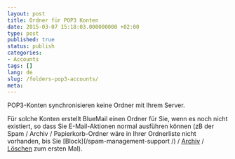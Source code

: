 ```yaml
---
layout: post
title: Ordner für POP3 Konten
date: 2015-03-07 15:18:03.000000000 +02:00
type: post
published: true
status: publish
categories:
- Accounts
tags: []
lang: de
slug: /folders-pop3-accounts/
meta:
---
```


POP3-Konten synchronisieren keine Ordner mit Ihrem Server.

Für solche Konten erstellt BlueMail einen Ordner für Sie, wenn es noch nicht existiert, so dass Sie E-Mail-Aktionen normal ausführen können (zB der Spam / Archiv / Papierkorb-Ordner wäre in Ihrer Ordnerliste nicht vorhanden, bis Sie [Block](/spam-management-support /) / [Archiv](/archive-emails-type-mail/) / [Löschen](/delete-an-email-type-mail/) zum ersten Mal).
